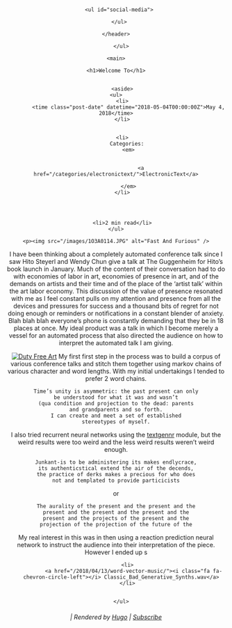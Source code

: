 <!doctype html>

<html lang="en">

<head>
  <title></title>
  <meta charset="utf-8" />
  <meta name="viewport" content="width=device-width, initial-scale=1" />
  <meta name="description" content="The HTML5 Herald" />
  <meta name="author" content="alden" />
  <meta name="generator" content="Hugo 0.37.1" />
    <link rel="stylesheet" href="https://cdnjs.cloudflare.com/ajax/libs/normalize/7.0.0/normalize.min.css" />
  <link rel="stylesheet" href="https://cdnjs.cloudflare.com/ajax/libs/font-awesome/4.7.0/css/font-awesome.min.css" />
  <link rel="stylesheet" href="https://fonts.googleapis.com/css?family=Roboto+Slab|Ruda" />
  <link rel="stylesheet" type="text/css" href="/css/styles.css" />
</head>

<body>
  <div id="container">
    <header>
      <h1>
                <a href="/"></a>
            </h1>

      <ul id="social-media">
             
      </ul>
      
    </header>

    
<nav>
    <ul>
        
    </ul>
</nav>

    <main>




<article>

    <h1>Welcome To</h1>

    
        <aside>
    <ul>
        <li>
            <time class="post-date" datetime="2018-05-04T00:00:00Z">May 4, 2018</time>
        </li>
        
        
        <li>
            Categories: 
            <em>
                
                    
                    <a href="/categories/electronictext/">ElectronicText</a>
                
            </em>
        </li>
        

        

        <li>2 min read</li>
    </ul>
</aside>
    

    <p><img src="/images/1O3A0114.JPG" alt="Fast And Furious" />
I have been thinking about a completely automated conference talk since I saw Hito Steyerl and Wendy Chun give a talk at The Guggenheim for Hito&rsquo;s book launch in January. Much of the content of their conversation had to do with economies of labor in art, economies of presence in art, and of the demands on artists and their time and of the place of the &lsquo;artist talk&rsquo; within the art labor economy. This discussion of the value of presence resonated with me as I feel constant pulls on my attention and presence from all the devices and pressures for success and a thousand bits of regret for not doing enough or reminders or notifications in a constant blender of anxiety. Blah blah blah everyone&rsquo;s phone is constantly demanding that they be in 18 places at once. My ideal product was a talk in which I become merely a vessel for an automated process that also directed the audience on how to interpret the automated talk I am giving.</p>

<p><a href="http://www.e-flux.com/program/170589/double-u-s-book-launch-nbsp-duty-free-art-nbsp-and-supercommunity-at-the-guggenheim/"><img src="http://images.e-flux-systems.com/43924124-F0B7-4856-8353-33447CDBCF88.jpg,2000" alt="Duty Free Art" /></a>
My first first step in the process was to build a corpus of various conference talks and stitch them together using markov chains of various character and word lengths. With my initial undertakings I tended to prefer 2 word chains.</p>

<pre><code>Time’s unity is asymmetric: the past present can only
be understood for what it was and wasn’t
(qua condition and projection to the dead: parents
and grandparents and so forth.
I can create and meet a set of established
stereotypes of myself.
</code></pre>

<p>I also tried recurrent neural networks using the <a href="https://github.com/minimaxir/textgenrnn">textgennr</a> module, but the weird results were too weird and the less weird results weren&rsquo;t weird enough.</p>

<pre><code>Junkant-is to be administering its makes endlycrace,
its authenticstical extend the air of the decends,
the practice of derks makes a precious for who does
not and templated to provide particicists
</code></pre>

<p>or</p>

<pre><code>The aurality of the present and the present and the
present and the present and the present and the
present and the projects of the present and the
projection of the projection of the future of the
</code></pre>

<p>My real interest in this was in then using a reaction prediction neural network to instruct the audience into their interpretation of the piece. However I ended up s</p>


</article>


<section class="post-nav">
    <ul>
        
        <li>
            <a href="/2018/04/13/word-vector-music/"><i class="fa fa-chevron-circle-left"></i> Classic_Bad_Generative_Synths.wav</a>
        </li>
        
        
    </ul>
</section>
    





</main>
    <footer>
        <h6> | 
            Rendered by <a href="https://gohugo.io" title="Hugo">Hugo</a> |
            <a href="index.xml">Subscribe</a></h6>
    </footer>
</div>
<script src="/js/scripts.js"></script>
</body>

</html>
